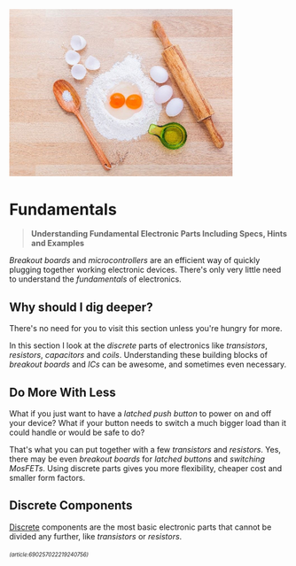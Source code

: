 ﻿<img src="/assets/images/baking.jpg" width="80%" height="80%" />
 
# Fundamentals

> **Understanding Fundamental Electronic Parts Including Specs, Hints and Examples**

*Breakout boards* and *microcontrollers* are an efficient way of quickly plugging together working electronic devices. There's only very little need to understand the *fundamentals* of electronics.

## Why should I dig deeper?

There's no need for you to visit this section unless you're hungry for more.

In this section I look at the *discrete* parts of electronics like *transistors*, *resistors*, *capacitors* and *coils*. Understanding these building blocks of *breakout boards* and *ICs* can be awesome, and sometimes even necessary.

## Do More With Less

What if you just want to have a *latched push button* to power on and off your device? What if your button needs to switch a much bigger load than it could handle or would be safe to do?

That's what you can put together with a few *transistors* and *resistors*. Yes, there may be even *breakout boards* for *latched buttons* and *switching MosFETs*. Using discrete parts gives you more flexibility, cheaper cost and smaller form factors.

## Discrete Components

[Discrete](discrete) components are the most basic electronic parts that cannot be divided any further, like *transistors* or *resistors*.

<sup><sub>*(article:690257022219240756)*</sub></sup>
